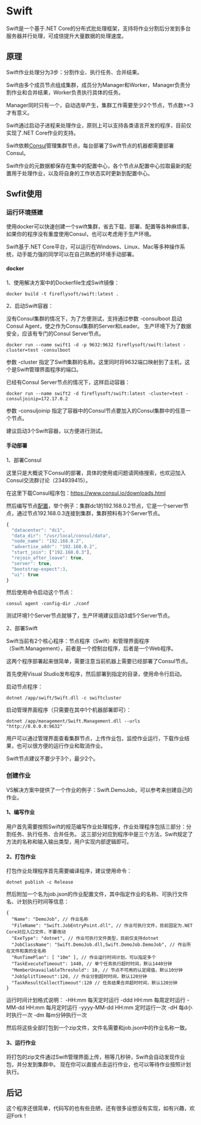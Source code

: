 # Swift

Swift是一个基于.NET Core的分布式批处理框架，支持将作业分割后分发到多台服务器并行处理，可成倍提升大量数据的处理速度。


## 原理

Swift作业处理分为3步：分割作业、执行任务、合并结果。

Swift由多个成员节点组成集群，成员分为Manager和Worker，Manager负责分割作业和合并结果，Worker负责执行具体的任务。

Manager同时只有一个，自动选举产生，集群工作需要至少2个节点，节点数>=3才有意义。

Swift通过启动子进程来处理作业，原则上可以支持各类语言开发的程序，目前仅实现了.NET Core作业的支持。

Swift依赖[Consul](https://www.consul.io/)管理集群节点，每台部署了Swift节点的机器都需要部署Consul。

Swift作业的元数据都保存在集中的配置中心，各个节点从配置中心拉取最新的配置用于处理作业，以及将自身的工作状态实时更新到配置中心。


## Swfit使用

### 运行环境搭建

使用docker可以快速创建一个swift集群，省去下载、部署、配置等各种麻烦事，如果你的程序没有重度使用Consul，也可以考虑用于生产环境。

Swift基于.NET Core平台，可以运行在Windows、Linux、Mac等多种操作系统，动手能力强的同学可以在自己熟悉的环境手动部署。

#### docker

1、使用解决方案中的Dockerfile生成Swift镜像：

```shell    
docker build -t fireflysoft/swift:latest .
```

2、启动Swift容器：

没有Consul集群的情况下，为了方便测试，支持通过参数 -consulboot 启动Consul Agent，使之作为Consul集群的Server和Leader。
生产环境下为了数据安全，应该有专门的Consul Server节点。

```shell
docker run --name swift1 -d -p 9632:9632 fireflysoft/swift:latest -cluster=test -consulboot
```
参数 -cluster 指定了Swift集群的名称。这里同时将9632端口映射到了主机，这个是Swift管理界面程序的端口。

已经有Consul Server节点的情况下，这样启动容器：

```shell
docker run --name swift2 -d fireflysoft/swift:latest -cluster=test -consuljoinip=172.17.0.2
```
参数 -consuljoinip 指定了容器中的Consul节点要加入的Consul集群中的任意一个节点。

建议启动3个Swift容器，以方便进行测试。


#### 手动部署

1、部署Consul

这里只是大概说下Consul的部署，具体的使用或问题请网络搜索，也欢迎加入Consul交流群讨论（234939415）。

在这里下载Consul程序包：https://www.consul.io/downloads.html

然后编写节点[配置](https://www.consul.io/docs/agent/options.html)，举个例子：集群dc1的192.168.0.2节点，它是一个server节点，通过节点192.168.0.3连接到集群，集群预料有3个Server节点。

```javascript
{
  "datacenter": "dc1",
  "data_dir": "/usr/local/consul/data",
  "node_name": "192.168.0.2",
  "advertise_addr": "192.168.0.2",
  "start_join": ["192.168.0.3"],
  "rejoin_after_leave": true,
  "server": true,
  "bootstrap-expect":3,
  "ui": true
}
```
然后使用命令启动这个节点：

```shell
consul agent -config-dir ./conf
```
测试环境1个Server节点就够了，生产环境建议启动3或5个Server节点。

2、部署Swift

Swift当前有2个核心程序：节点程序（Swift）和管理界面程序（Swift.Management），前者是一个控制台程序，后者是一个Web程序。

这两个程序部署起来很简单，需要注意当前机器上需要已经部署了Consul节点。

首先使用Visual Studio发布程序，然后部署到指定的目录，使用命令行启动。

启动节点程序：

```shell
dotnet /app/swift/Swift.dll -c swiftcluster
```

启动管理界面程序（只需要在其中1个机器部署即可）：

```shell
dotnet /app/management/Swift.Management.dll --urls "http://0.0.0.0:9632"
```
用户可以通过管理界面查看集群节点，上传作业包，监控作业运行，下载作业结果，也可以很方便的运行作业和取消作业。

Swift节点建议不要少于3个，最少2个。


### 创建作业

VS解决方案中提供了一个作业的例子：Swift.DemoJob，可以参考来创建自己的作业。

#### 1、编写作业

用户首先需要按照Swift的规范编写作业处理程序，作业处理程序包括三部分：分割任务、执行任务、合并任务。
这三部分对应到程序中是三个方法，Swift规定了方法的名称和输入输出类型，用户实现内部逻辑即可。

#### 2、打包作业

打包作业处理程序首先需要编译程序，建议使用命令：

```shell
dotnet publish -c Release
```
然后附加一个名为job.json的作业配置文件，其中指定作业的名称、可执行文件名、计划执行时间等信息：

```shell
{
  "Name": "DemoJob", // 作业名称
  "FileName": "Swift.JobEntryPoint.dll", // 作业可执行文件，目前固定为.NET Core对应入口文件，不要改动
  "ExeType": "dotnet", // 作业可执行文件类型，目前仅支持dotnet
  "JobClassName": "Swift.DemoJob.dll,Swift.DemoJob.DemoJob", // 作业所在文件和类的全名称
  "RunTimePlan": [ "10m" ], // 作业运行时间计划，可以指定多个
  "TaskExecuteTimeout": 1440, // 单个任务执行超时时间，默认1440分钟
  "MemberUnavailableThreshold": 10, // 节点不可用的认定阈值，默认10分钟
  "JobSplitTimeout":120, // 作业分割超时时间，默认120分钟
  "TaskResultCollectTimeout":120 // 任务结果合并超时时间，默认120分钟
}
```

运行时间计划格式说明：
-HH:mm 每天定时运行
-ddd HH:mm 每周定时运行
-MM-dd HH:mm 每月定时运行
-yyyy-MM-dd HH:mm 定时运行一次
-dH 每d小时执行一次
-dm 每m分钟执行一次

然后将这些全部打包到一个zip文件，文件名需要和job.json中的作业名称一致。

#### 3、运行作业

将打包的zip文件通过Swift管理界面上传，稍等几秒钟，Swift会自动发现作业包，并分发到集群中。
现在你可以直接点击运行作业，也可以等待作业按照计划执行。

## 后记

这个程序还很简单，代码写的也有些丑陋，还有很多设想没有实现，如有兴趣，欢迎Fork！